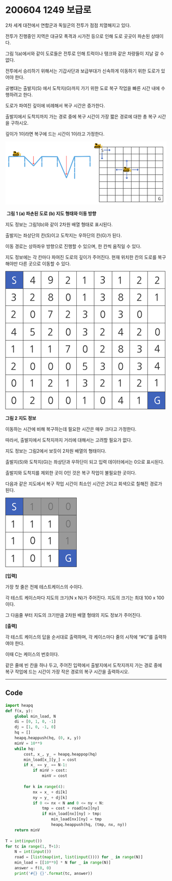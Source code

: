 # 200604 1249 보급로

2차 세계 대전에서 연합군과 독일군의 전투가 점점 치열해지고 있다.

전투가 진행중인 지역은 대규모 폭격과 시가전 등으로 인해 도로 곳곳이 파손된 상태이다.

그림 1(a)에서와 같이 도로들은 전투로 인해 트럭이나 탱크와 같은 차량들이 지날 갈 수 없다.

전투에서 승리하기 위해서는 기갑사단과 보급부대가 신속하게 이동하기 위한 도로가 있어야 한다.

공병대는 출발지(S) 에서 도착지(G)까지 가기 위한 도로 복구 작업을 빠른 시간 내에 수행하려고 한다.

도로가 파여진 깊이에 비례해서 복구 시간은 증가한다.

출발지에서 도착지까지 가는 경로 중에 복구 시간이 가장 짧은 경로에 대한 총 복구 시간을 구하시오.

깊이가 1이라면 복구에 드는 시간이 1이라고 가정한다.
 

![img](images/fileDownload-1271189.do)

​                       **그림 1 (a) 파손된 도로                               (b) 지도 형태와 이동 방향**


지도 정보는 그림1(b)와 같이 2차원 배열 형태로 표시된다.

출발지는 좌상단의 칸(S)이고 도착지는 우하단의 칸(G)가 된다.

이동 경로는 상하좌우 방향으로 진행할 수 있으며, 한 칸씩 움직일 수 있다.

지도 정보에는 각 칸마다 파여진 도로의 깊이가 주어진다. 현재 위치한 칸의 도로를 복구해야만 다른 곳으로 이동할 수 있다.
 

![img](images/fileDownload-20200604204636592.do)


**그림 2 지도 정보**


이동하는 시간에 비해 복구하는데 필요한 시간은 매우 크다고 가정한다.

따라서, 출발지에서 도착지까지 거리에 대해서는 고려할 필요가 없다.

지도 정보는 그림2에서 보듯이 2차원 배열의 형태이다.

출발지(S)와 도착지(G)는 좌상단과 우하단이 되고 입력 데이터에서는 0으로 표시된다.

출발지와 도착지를 제외한 곳이 0인 것은 복구 작업이 불필요한 곳이다.

다음과 같은 지도에서 복구 작업 시간이 최소인 시간은 2이고 회색으로 칠해진 경로가 된다.
 

![img](images/fileDownload-20200604204642485.do)


**[입력]**

가장 첫 줄은 전체 테스트케이스의 수이다.

각 테스트 케이스마다 지도의 크기(N x N)가 주어진다. 지도의 크기는 최대 100 x 100이다.

그 다음줄 부터 지도의 크기만큼 2차원 배열 형태의 지도 정보가 주어진다.


**[출력]**

각 테스트 케이스의 답을 순서대로 출력하며, 각 케이스마다 줄의 시작에 “#C”를 출력하여야 한다.

이때 C는 케이스의 번호이다.

같은 줄에 빈 칸을 하나 두고, 주어진 입력에서 출발지에서 도착지까지 가는 경로 중에 복구 작업에 드는 시간이 가장 작은 경로의 복구 시간을 출력하시오.

---

## Code

```python
import heapq
def f(x, y):
    global min_load, N
    di = [0, 1, 0, -1]
    dj = [1, 0, -1, 0]
    hq = []
    heapq.heappush(hq, (0, x, y))
    minV = 10**9
    while hq:
        cost, x_, y_ = heapq.heappop(hq)
        min_load[x_][y_] = cost
        if x_ == y_ == N-1:
            if minV > cost:
                minV = cost

        for k in range(4):
            nx = x_ + di[k]
            ny = y_ + dj[k]
            if 0 <= nx < N and 0 <= ny < N:
                tmp = cost + road[nx][ny]
                if min_load[nx][ny] > tmp:
                    min_load[nx][ny] = tmp
                    heapq.heappush(hq, (tmp, nx, ny))
    return minV

T = int(input())
for tc in range(1, T+1):
    N = int(input())
    road = [list(map(int, list(input()))) for _ in range(N)]
    min_load = [[10**9] * N for _ in range(N)]
    answer = f(0, 0)
    print('#{} {}'.format(tc, answer))
```

